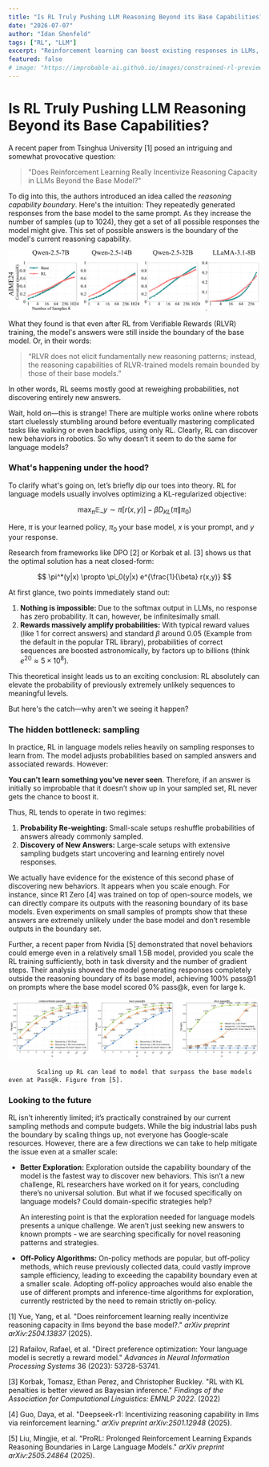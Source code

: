 ```yaml
---
title: "Is RL Truly Pushing LLM Reasoning Beyond its Base Capabilities?"
date: "2026-07-07"
author: "Idan Shenfeld"
tags: ["RL", "LLM"]
excerpt: "Reinforcement learning can boost existing responses in LLMs, but without extensive sampling, it struggles to generate truly novel reasoning behaviors beyond the base model."
featured: false
# image: "https://improbable-ai.github.io/images/constrained-rl-preview.jpg"
---
```



# Is RL Truly Pushing LLM Reasoning Beyond its Base Capabilities?

A recent paper from Tsinghua University [1] posed an intriguing and somewhat provocative question:

> "Does Reinforcement Learning Really Incentivize Reasoning Capacity in LLMs Beyond the Base Model?"
> 

To dig into this, the authors introduced an idea called the *reasoning capability boundary*. Here's the intuition:  They repeatedly generated responses from the base model to the same prompt. As they increase the number of samples (up to 1024), they get a set of all possible responses the model might give. This set of possible answers is the boundary of the model's current reasoning capability.

![While RL models shows better Pass@1, their advantage disappear at Pass@k for large k. Figure from [1].](posts/is-rl-truly-pushing-llm-reasoning/image.png)


What they found is that even after RL from Verifiable Rewards (RLVR) training, the model's answers were still inside the boundary of the base model. Or, in their words:

> “RLVR does not elicit fundamentally new reasoning patterns; instead, the reasoning capabilities of RLVR-trained models remain bounded by those of their base models.”
> 

In other words, RL seems mostly good at reweighing probabilities, not discovering entirely new answers.

Wait, hold on—this is strange! There are multiple works online where robots start cluelessly stumbling around before eventually mastering complicated tasks like walking or even backflips, using only RL. Clearly, RL can discover new behaviors in robotics. So why doesn’t it seem to do the same for language models?

### What's happening under the hood?

To clarify what's going on, let’s briefly dip our toes into theory. RL for language models usually involves optimizing a KL-regularized objective:

$$\max_\pi \mathbb{E}\_{y \sim \pi}[r(x, y)] - \beta D_{KL}(\pi \| \pi_0)$$

Here, $\pi$ is your learned policy, $\pi_0$ your base model, $x$ is your prompt, and $y$ your response.

Research from frameworks like DPO [2] or Korbak et al. [3] shows us that the optimal solution has a neat closed-form:

$$
\pi^*(y|x) \propto \pi_0(y|x) e^{\frac{1}{\beta} r(x,y)}
$$

At first glance, two points immediately stand out:

1. **Nothing is impossible:** Due to the softmax output in LLMs, no response has zero probability. It can, however, be infinitesimally small.
2. **Rewards massively amplify probabilities:** With typical reward values (like 1 for correct answers) and standard $\beta$ around 0.05 (Example from the default in the popular TRL library), probabilities of correct sequences are boosted astronomically, by factors up to billions (think $e^{20}\approx 5 \times 10^8$).

This theoretical insight leads us to an exciting conclusion: RL absolutely can elevate the probability of previously extremely unlikely sequences to meaningful levels.

But here's the catch—why aren't we seeing it happen?

### The hidden bottleneck: sampling

In practice, RL in language models relies heavily on sampling responses to learn from. The model adjusts probabilities based on sampled answers and associated rewards. However:

**You can't learn something you've never seen**. Therefore, if an answer is initially so improbable that it doesn’t show up in your sampled set, RL never gets the chance to boost it.

Thus, RL tends to operate in two regimes:

1. **Probability Re-weighting:** Small-scale setups reshuffle probabilities of answers already commonly sampled.
2. **Discovery of New Answers:** Large-scale setups with extensive sampling budgets start uncovering and learning entirely novel responses.

We actually have evidence for the existence of this second phase of discovering new behaviors. It appears when you scale enough. For instance, since R1 Zero [4] was trained on top of open-source models, we can directly compare its outputs with the reasoning boundary of its base models. Even experiments on small samples of prompts show that these answers are extremely unlikely under the base model and don’t resemble outputs in the boundary set.

Further, a recent paper from Nvidia [5] demonstrated that novel behaviors could emerge even in a relatively small 1.5B model, provided you scale the RL training sufficiently, both in task diversity and the number of gradient steps. Their analysis showed the model generating responses completely outside the reasoning boundary of its base model, achieving 100% pass@1 on prompts where the base model scored 0% pass@k, even for large k.

![            Scaling up RL can lead to model that surpass the base models even at Pass@k. Figure from [5].](posts/is-rl-truly-pushing-llm-reasoning/image%201.png)

            Scaling up RL can lead to model that surpass the base models even at Pass@k. Figure from [5].

### Looking to the future

RL isn't inherently limited; it’s practically constrained by our current sampling methods and compute budgets. While the big industrial labs push the boundary by scaling things up, not everyone has Google-scale resources. However, there are a few directions we can take to help mitigate the issue even at a smaller scale:

- **Better Exploration:** Exploration outside the capability boundary of the model is the fastest way to discover new behaviors. This isn’t a new challenge, RL researchers have worked on it for years, concluding there’s no universal solution. But what if we focused specifically on language models? Could domain-specific strategies help?
    
    An interesting point is that the exploration needed for language models presents a unique challenge. We aren’t just seeking new answers to known prompts - we are searching specifically for novel reasoning patterns and strategies.
    
- **Off-Policy Algorithms:** On-policy methods are popular, but off-policy methods, which reuse previously collected data, could vastly improve sample efficiency, leading to exceeding the capability boundary even at a smaller scale. Adopting off-policy approaches would also enable the use of different prompts and inference-time algorithms for exploration, currently restricted by the need to remain strictly on-policy.

[1] Yue, Yang, et al. "Does reinforcement learning really incentivize reasoning capacity in llms beyond the base model?." *arXiv preprint arXiv:2504.13837* (2025).

[2] Rafailov, Rafael, et al. "Direct preference optimization: Your language model is secretly a reward model." *Advances in Neural Information Processing Systems* 36 (2023): 53728-53741.

[3] Korbak, Tomasz, Ethan Perez, and Christopher Buckley. "RL with KL penalties is better viewed as Bayesian inference." *Findings of the Association for Computational Linguistics: EMNLP 2022*. (2022)

[4] Guo, Daya, et al. "Deepseek-r1: Incentivizing reasoning capability in llms via reinforcement learning." *arXiv preprint arXiv:2501.12948* (2025).

[5] Liu, Mingjie, et al. "ProRL: Prolonged Reinforcement Learning Expands Reasoning Boundaries in Large Language Models." *arXiv preprint arXiv:2505.24864* (2025).
